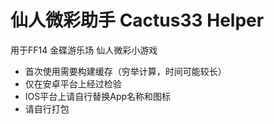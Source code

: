 # 仙人微彩助手 Cactus33 Helper

用于FF14 金碟游乐场 仙人微彩小游戏

- 首次使用需要构建缓存（穷举计算，时间可能较长）
- 仅在安卓平台上经过检验
- IOS平台上请自行替换App名称和图标
- 请自行打包
